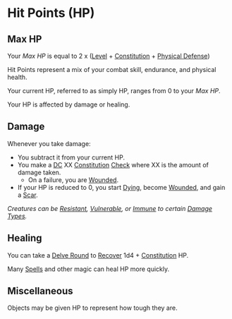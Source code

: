 # Hit Points (HP)

## Max HP

Your *Max HP* is equal to 2 x ([Level](Level.md) + [Constitution](../The%20Ability%20Scores/Constitution.md) + [Physical Defense](Physical%20Defense.md))

Hit Points represent a mix of your combat skill, endurance, and physical health.

Your current HP, referred to as simply HP, ranges from 0 to your *Max HP*.

Your HP is affected by damage or healing.

## Damage

Whenever you take damage:

- You subtract it from your current HP.
- You make a [DC](../../Game%20Procedures/Core%20Procedures/DC.md) XX [Constitution](../The%20Ability%20Scores/Constitution.md) [Check](../../Game%20Procedures/Core%20Procedures/Check.md) where XX is the amount of damage taken.
	- On a failure, you are [Wounded](../../Game%20Procedures/Conditions/Wounded.md).
- If your HP is reduced to 0, you start [Dying](../../Game%20Procedures/Conditions/Dying.md), become [Wounded](../../Game%20Procedures/Conditions/Wounded.md), and gain a [Scar](Scars.md).

*Creatures can be [Resistant](../../Game%20Procedures/Conditions/Resistant.md), [Vulnerable](../../Game%20Procedures/Conditions/Vulnerable.md), or [Immune](../../Game%20Procedures/Conditions/Immune.md) to certain [Damage Types](../../Game%20Procedures/Combat/Damage%20Types/{Damage%20Types}.md).*

## Healing

You can take a [Delve Round](../../Game%20Procedures/Core%20Procedures/Round.md#Delve%20Round) to [Recover](../../Game%20Procedures/Exploration/Delving.md#Recover) 1d4 + [Constitution](../The%20Ability%20Scores/Constitution.md) HP.

Many [Spells](../../Magic/Spells.md) and other magic can heal HP more quickly.

## Miscellaneous

Objects may be given HP to represent how tough they are.
